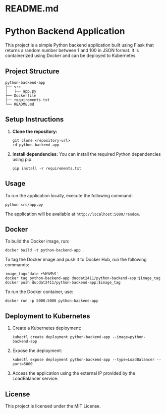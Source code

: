 # README.md

# Python Backend Application

This project is a simple Python backend application built using Flask that returns a random number between 1 and 100 in JSON format. It is containerized using Docker and can be deployed to Kubernetes.

## Project Structure

```
python-backend-app
├── src
│   ├── app.py
├── Dockerfile
├── requirements.txt
└── README.md
```

## Setup Instructions

1. **Clone the repository:**
   ```
   git clone <repository-url>
   cd python-backend-app
   ```

2. **Install dependencies:**
   You can install the required Python dependencies using pip:
   ```
   pip install -r requirements.txt
   ```

## Usage

To run the application locally, execute the following command:
```
python src/app.py
```
The application will be available at `http://localhost:5000/random`.

## Docker

To build the Docker image, run:
```
docker build -t python-backend-app .
```


To tag the Docker image and push it to Docker Hub, run the following commands:
```
image_tag=`date +%H%M%S`
docker tag python-backend-app ducdat2411/python-backend-app:$image_tag
docker push ducdat2411/python-backend-app:$image_tag
```

To run the Docker container, use:
```
docker run -p 5000:5000 python-backend-app
```

## Deployment to Kubernetes

1. Create a Kubernetes deployment:
   ```
   kubectl create deployment python-backend-app --image=python-backend-app
   ```

2. Expose the deployment:
   ```
   kubectl expose deployment python-backend-app --type=LoadBalancer --port=5000
   ```

3. Access the application using the external IP provided by the LoadBalancer service.

## License

This project is licensed under the MIT License.